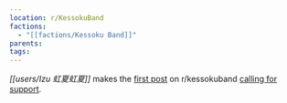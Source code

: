 ```yaml
---
location: r/KessokuBand
factions:
  - "[[factions/Kessoku Band]]"
parents: 
tags: 
---
```

*[[users/Izu 虹夏虹夏]]* makes the [first post](https://www.reddit.com/r/KessokuBand/comments/154kwig/a_new_war_begins_join_kessokucord_to_support_our/?utm_source=share&utm_medium=web2x&context=3) on r/kessokuband [calling for support](https://discord.com/channels/1093664259273130084/1131230952119615600/1131501610728689725).
